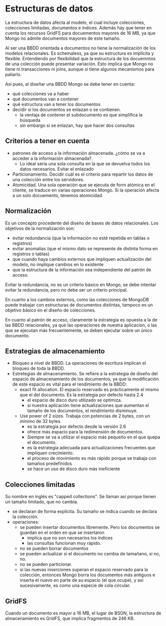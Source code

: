 # Estructuras de datos

La estructura de datos afecta al modelo, el cual incluye colecciones, colecciones limitadas, documentos e índices. Además hay que tener en cuenta los recursos GridFS para docuementos mayores de 16 MB, ya que Mongo no admite documentos mayores de este tamaño.  

Al ser una BBDD orientada a documentos no tiene la normalización de los modelos relacionales. Es schemaless, ya que su estructura es implícita y flexible. Entendiendo por flexibilidad que la estructura de los docuemntos de una colección puede presentar variación. Esto implica que Mongo no tiene ni transacciones ni joins, aunque si tiene algunos mecanismos para paliarlo.

Así pues, al diseñar una BBDD Mongo se debe tener en cuenta:

* qué colecciones va a haber
* qué documentos van a contener
* qué estructura van a tener los documentos
* decidir si los documentos se enlazan o se contienen.
  * la ventaja de contener el subdocumento es que simplifica la búsqueda
  * sin embargo si se enlazan, hay que hacer dos consultas

## Criterios a tener en cuenta

* patrones de acceso a la información almacenada. ¿cómo se va a acceder a la información almacenada?.
  * Lo ideal sería una sola consulta en la que se devuelva todos los datos necesarios. Evitar el enlazado
* Particionamiento. Decidir cuál es el criterio para repartir los datos de una colección entre los servidores.
* Atomicidad. Una sola operación que se ejecuta de form atómica en el cliente, se traduce en varias operaciones Mongo. Si la operación afecta a un solo docuemento, tenemos atomicidad.

## Normalización

Es un concepto procedente del diseño de bases de datos relacionales. Los objetivos de la normalización son:

* evitar redundancia (que la información no esté repetida en tablas o registros)
* evitar anomalías (que el mismo dato se represente de distinta forma en registros o tablas)
* que cuando haya cambios externos que impliquen actualización del modelo, no implique cambios en lo existente
* que la estructura de la información sea independiente del patrón de acceso.

Evitar la redundancia, no es un criterio básico en Mongo, se debe intentar evitar la redundancia, pero no debe ser un criterio principal.

En cuanto a los cambios externos, como las colecciones de MongoDB puede trabajar con estructuras de documentos distintas, tampoco es un objetivo básico en el diseño de colecciones.

En cuanto al patrón de acceso, claramente la estrategia es opuesta a la de las BBDD relacionales, ya que las operaciones de nuestra aplicación, o las que se ejecutan más frecuentemente, se deben ejecutar sobre un único documento.

## Estrategias de almacenamiento

* Bloqueo a nivel de BBDD. La operaciones de escritura implican el bloqueo de toda la BBDD.
* Estretegias de almacenamiento. Se refiere a la estrategia de diseño del espacio de almacenamiento de los documentos, ya que la modificación de este espacio es vital para el rendimiento de la BBDD:
  * exact fit allocation. El espacio reservado es prácticamente el mismo que el del documento. Es la estrategia por defecto hasta 2.4
    * el espacio de disco duro utilizado se optimiza.
    * si nuestra aplicación tiene actualizaciones que aumentan el tamaño de los documentos, el rendimiento disminuye.
  * Use power of 2 sizes. Trabaja con potencias de 2 bytes, con un mínimo de 32 bytes.
    * es la estrategia por defecto desde la versión 2.6
    * ofrece más espacio para la redimensión de documentos. 
    * Siempre se va a utilizar el espacio más pequeño en el que quepa el documento.
    * es la estrategia adecuada para actualizaciones frecuentes que impliquen crecimiento.
    * el proceso de movimiento es más rápido porque se trabaja con tamaños predefinidos
    * se hace un uso de disco duro más ineficiente

## Colecciones limitadas

Su nombre en inglés es "capped collections". Se llaman así porque tienen un tamaño limitado, que no cambia.

* se declaran de forma explícita. Su tamaño se indica cuando se declara la colección.
* operaciones:
  * se pueden insertar documentos libremente. Pero los documentos se guardan en el orden en que se insertaron
    * implica que no son necesarios los índices
    * las consultas funcionan muy rápido.
  * no se pueden borrar documentos
  * se pueden actualizar si el documento no cambia de tamañano, si no, no.
  * no se pueden particionar.
  * si las nuevas inserciones superan el espacio reservado para la colección, entonces Mongo borra los documentos más antiguos e inserta el nuevo en parte de su espacio (el que ocupe), y así sucesivamente, es como una especie de cola circular.

## GridFS

Cuando un documento es mayor a 16 MB, el lugar de BSON, la estructura de almacenamiento es GridFS, que implica fragmentos de 246 KB.